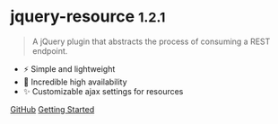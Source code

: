 # jquery-resource <small>1.2.1</small>

> A jQuery plugin that abstracts the process of consuming a REST endpoint.

- ⚡ Simple and lightweight
- 🚀 Incredible high availability
- ✨ Customizable ajax settings for resources

[GitHub](https://github.com/nick-lai/jquery-resource)
[Getting Started](#jquery-resource)
